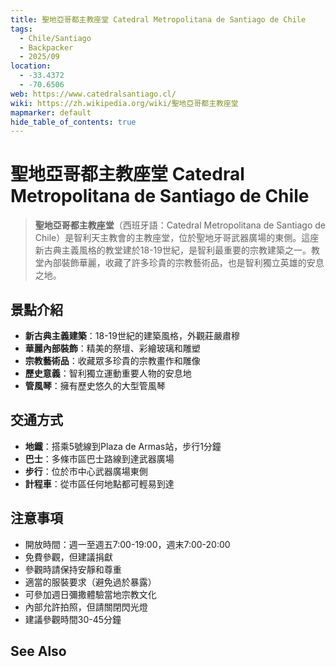 ```yaml
---
title: 聖地亞哥都主教座堂 Catedral Metropolitana de Santiago de Chile
tags:
  - Chile/Santiago
  - Backpacker
  - 2025/09
location:
  - -33.4372
  - -70.6506
web: https://www.catedralsantiago.cl/
wiki: https://zh.wikipedia.org/wiki/聖地亞哥都主教座堂
mapmarker: default
hide_table_of_contents: true
---
```


聖地亞哥都主教座堂 Catedral Metropolitana de Santiago de Chile
============================================================

> **聖地亞哥都主教座堂**（西班牙語：Catedral Metropolitana de Santiago de Chile）是智利天主教會的主教座堂，位於聖地牙哥武器廣場的東側。這座新古典主義風格的教堂建於18-19世紀，是智利最重要的宗教建築之一。教堂內部裝飾華麗，收藏了許多珍貴的宗教藝術品，也是智利獨立英雄的安息之地。

## 景點介紹
- **新古典主義建築**：18-19世紀的建築風格，外觀莊嚴肅穆
- **華麗內部裝飾**：精美的祭壇、彩繪玻璃和雕塑
- **宗教藝術品**：收藏眾多珍貴的宗教畫作和雕像
- **歷史意義**：智利獨立運動重要人物的安息地
- **管風琴**：擁有歷史悠久的大型管風琴

## 交通方式
- **地鐵**：搭乘5號線到Plaza de Armas站，步行1分鐘
- **巴士**：多條市區巴士路線到達武器廣場
- **步行**：位於市中心武器廣場東側
- **計程車**：從市區任何地點都可輕易到達

## 注意事項
- 開放時間：週一至週五7:00-19:00，週末7:00-20:00
- 免費參觀，但建議捐獻
- 參觀時請保持安靜和尊重
- 適當的服裝要求（避免過於暴露）
- 可參加週日彌撒體驗當地宗教文化
- 內部允許拍照，但請關閉閃光燈
- 建議參觀時間30-45分鐘

See Also
--------